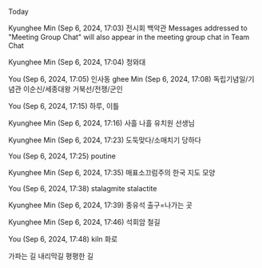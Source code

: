 Today
 
Kyunghee Min (Sep 6, 2024, 17:03)
전시회
백악관
Messages addressed to "Meeting Group Chat" will also appear in the meeting group chat in Team Chat
 
Kyunghee Min (Sep 6, 2024, 17:04)
청와대
 
You (Sep 6, 2024, 17:05)
인사동
ghee Min (Sep 6, 2024, 17:08)
독립기념일/기념관
이순신/세종대왕
거북선/전쟁/군인
 
You (Sep 6, 2024, 17:15)
하루, 이틀
 
Kyunghee Min (Sep 6, 2024, 17:16)
사흘 나흘
유치원 선생님
 
Kyunghee Min (Sep 6, 2024, 17:23)
도둑맞다/소매치기 당하다
 
You (Sep 6, 2024, 17:25)
poutine
 
Kyunghee Min (Sep 6, 2024, 17:35)
매표소끄럼주의
한국 지도 모양
 
You (Sep 6, 2024, 17:38)
stalagmite
stalactite
 
Kyunghee Min (Sep 6, 2024, 17:39)
종유석
출구=나가는 곳
 
Kyunghee Min (Sep 6, 2024, 17:46)
석회암
철길
 
You (Sep 6, 2024, 17:48)
kiln
화로

가파는 길
내리막길
평평한 길